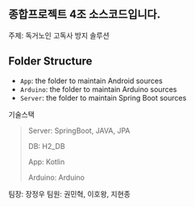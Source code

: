 ## 종합프로젝트 4조 소스코드입니다.

주제: 독거노인 고독사 방지 솔루션

## Folder Structure

- `App`: the folder to maintain Android sources
- `Arduino`: the folder to maintain Arduino sources
- `Server`: the folder to maintain Spring Boot sources

기술스택

> Server: SpringBoot, JAVA, JPA
> 
> DB: H2_DB
> 
> App: Kotlin
> 
> Arduino: Arduino

팀장: 장정우
팀원: 권민혁, 이호왕, 지현종
